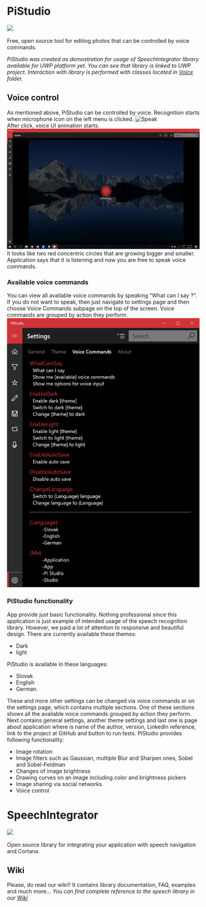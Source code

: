 # PiStudio
<img src="https://ci.appveyor.com/api/projects/status/esusas0y99tn2982?svg=true" width="150"/>

Free, open source tool for editing photos that can be controlled by voice commands.

*PiStudio was created as demostration for usage of SpeechIntegrator library available for UWP platform yet. You can see that library is linked to UWP project. Interaction with library is performed with classes located in [Voice](https://github.com/limo1996/PiStudio/tree/master/PiStudio.Win10/Voice) folder.*

## Voice control
As mentioned above, PiStudio can be controlled by voice. Recognition starts when microphone icon on the left menu is clicked. 
![Speak](screenshots/Speak.png)
<br />After click, voice UI animation starts. 
![Voice UI](screenshots/VoiceUI.png)
<br />It looks like two red concentric circles that are growing bigger and smaller. Application says that it is listening and now you are free to speak voice commands.

### Available voice commands
You can view all available voice commands by speaking "What can I say ?". If you do not want to speak, then just navigate to settings page and then choose Voice Commands subpage on the top of the screen. Voice commands are grouped by action they perform.
![Voice commands](screenshots/VoiceCommands.png)

### PiStudio functionality
App provide just basic functionality. Nothing professional since this application is just example of intended usage of the speech recognition library. However, we paid a lot of attention to responsive and beautiful design. There are currently available these themes: 
* Dark
* light

PiStudio is available in these languages: 
* Slovak
* English
* German. 

These and more other settings can be changed via voice commands or on the settings page, which contains multiple sections. One of these sections shows all the available voice commands grouped by action they perform. Next contains general settings, another theme settings and last one is page about application where is name of the author, version, LinkedIn reference, link to the project at GitHub and button to run tests. 
PiStudio provides following functionality:
* Image rotation
* Image filters such as Gaussian, multiple Blur and Sharpen ones, Sobel and Sobel-Feldman
* Changes of image brightness 
* Drawing curves on an image including color and brightness pickers
* Image sharing via social networks
* Voice control


# SpeechIntegrator
<img src="https://ci.appveyor.com/api/projects/status/esusas0y99tn2982?svg=true" width="150"/>

Open source library for integrating your application with speech navigation and Cortana.

## Wiki
Please, do read our wiki!! It contains library documentation, FAQ, examples and much more...
*You can find complete reference to the speech library in our [Wiki](https://github.com/limo1996/PiStudio/wiki)*
